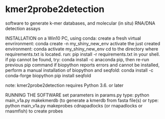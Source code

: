 # kmer2probe2detection
software to generate k-mer databases, and molecular (in situ) RNA/DNA detection assays 

INSTALLATION
on a Win10 PC, using conda:
create a fresh virtual envrironment: conda create -n my_shiny_new_env 
activate the just created environment: conda activate my_shiny_new_env
cd to the directory where requirements.txt is located.
run: pip install -r requirements.txt in your shell.
if pip cannot be found, try: conda install -c anaconda pip, then re-run previous pip command
if biopython reports errors and cannot be installed, perform a manual installation of biopython and seqfold:
  conda install -c conda-forge biopython
  pip install seqfold

note: kmer2probe2detection requires Python 3.6. or later

RUNNING THE SOFTWARE
set parameters in params.py
type: python main_v1a.py makekmerdb (to generate a kmerdb from fasta file(s)
or type: python main_v1a.py makeprobes cdnapadlocks (or rnapadlocks or rnasmfish) to create probes


